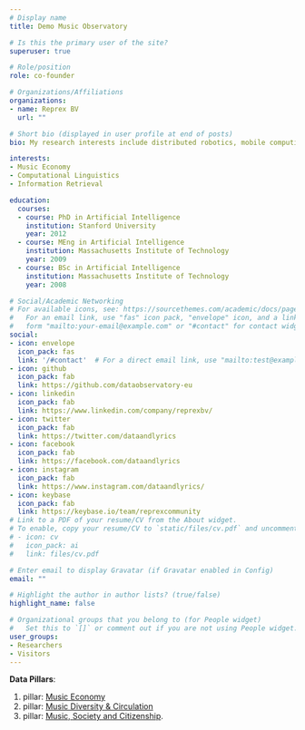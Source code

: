 ```yaml
---
# Display name
title: Demo Music Observatory

# Is this the primary user of the site?
superuser: true

# Role/position
role: co-founder

# Organizations/Affiliations
organizations:
- name: Reprex BV
  url: ""

# Short bio (displayed in user profile at end of posts)
bio: My research interests include distributed robotics, mobile computing and programmable matter.

interests:
- Music Economy
- Computational Linguistics
- Information Retrieval

education:
  courses:
  - course: PhD in Artificial Intelligence
    institution: Stanford University
    year: 2012
  - course: MEng in Artificial Intelligence
    institution: Massachusetts Institute of Technology
    year: 2009
  - course: BSc in Artificial Intelligence
    institution: Massachusetts Institute of Technology
    year: 2008

# Social/Academic Networking
# For available icons, see: https://sourcethemes.com/academic/docs/page-builder/#icons
#   For an email link, use "fas" icon pack, "envelope" icon, and a link in the
#   form "mailto:your-email@example.com" or "#contact" for contact widget.
social:
- icon: envelope
  icon_pack: fas
  link: '/#contact'  # For a direct email link, use "mailto:test@example.org".
- icon: github
  icon_pack: fab
  link: https://github.com/dataobservatory-eu
- icon: linkedin
  icon_pack: fab
  link: https://www.linkedin.com/company/reprexbv/
- icon: twitter
  icon_pack: fab
  link: https://twitter.com/dataandlyrics
- icon: facebook
  icon_pack: fab
  link: https://facebook.com/dataandlyrics
- icon: instagram
  icon_pack: fab
  link: https://www.instagram.com/dataandlyrics/
- icon: keybase
  icon_pack: fab
  link: https://keybase.io/team/reprexcommunity
# Link to a PDF of your resume/CV from the About widget.
# To enable, copy your resume/CV to `static/files/cv.pdf` and uncomment the lines below.
# - icon: cv
#   icon_pack: ai
#   link: files/cv.pdf

# Enter email to display Gravatar (if Gravatar enabled in Config)
email: ""

# Highlight the author in author lists? (true/false)
highlight_name: false

# Organizational groups that you belong to (for People widget)
#   Set this to `[]` or comment out if you are not using People widget.
user_groups:
- Researchers
- Visitors
---
```


**Data Pillars**:
1. pillar: [Music Economy](http://data.music.dataobservatory.eu/#music-economy)
2. pillar: [Music Diversity & Circulation](http://data.music.dataobservatory.eu/#music-diversity)
3. pillar: [Music, Society and Citizenship](http://data.music.dataobservatory.eu/#music-society).
